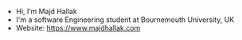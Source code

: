 - Hi, I’m Majd Hallak
- I'm a software Engineering student at Bournemouth University, UK
- Website: https://www.majdhallak.com


<!---
MajdHallak/MajdHallak is a ✨ special ✨ repository because its `README.md` (this file) appears on your GitHub profile.
You can click the Preview link to take a look at your changes.
--->
